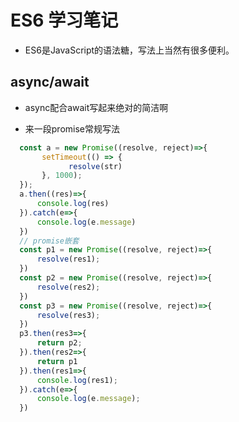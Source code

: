 # ES6 学习笔记

* ES6是JavaScript的语法糖，写法上当然有很多便利。

## async/await

* async配合await写起来绝对的简洁啊

- 来一段promise常规写法

```js
  const a = new Promise((resolve, reject)=>{
       setTimeout(() => {
             resolve(str)
       }, 1000);
  });
  a.then((res)=>{
      console.log(res)
  }).catch(e=>{
      console.log(e.message)
  })
  // promise嵌套
  const p1 = new Promise((resolve, reject)=>{
      resolve(res1);
  })
  const p2 = new Promise((resolve, reject)=>{
      resolve(res2);
  })
  const p3 = new Promise((resolve, reject)=>{
      resolve(res3);
  })
  p3.then(res3=>{
      return p2;
  }).then(res2=>{
      return p1
  }).then(res1=>{
      console.log(res1);
  }).catch(e=>{
      console.log(e.message);
  })
```